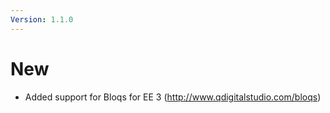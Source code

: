 ```yaml
---
Version: 1.1.0
---
```


# New

- Added support for Bloqs for EE 3 (http://www.qdigitalstudio.com/bloqs)
